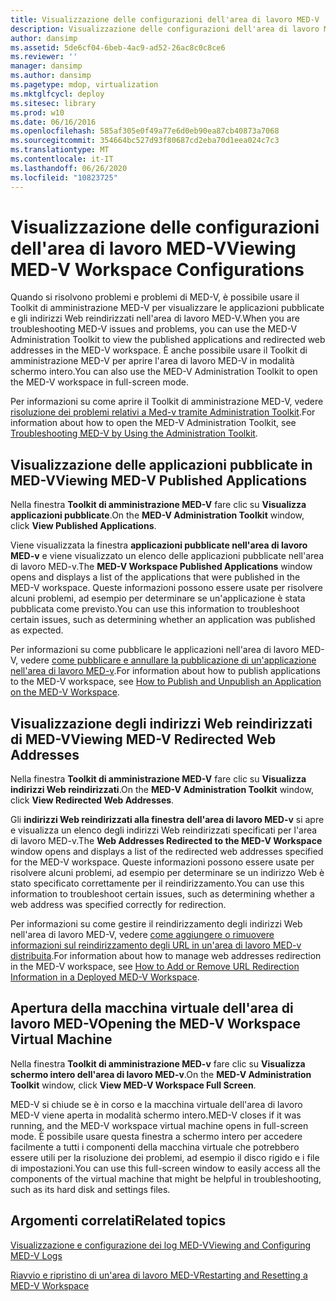```yaml
---
title: Visualizzazione delle configurazioni dell'area di lavoro MED-V
description: Visualizzazione delle configurazioni dell'area di lavoro MED-V
author: dansimp
ms.assetid: 5de6cf04-6beb-4ac9-ad52-26ac8c0c8ce6
ms.reviewer: ''
manager: dansimp
ms.author: dansimp
ms.pagetype: mdop, virtualization
ms.mktglfcycl: deploy
ms.sitesec: library
ms.prod: w10
ms.date: 06/16/2016
ms.openlocfilehash: 585af305e0f49a77e6d0eb90ea87cb40873a7068
ms.sourcegitcommit: 354664bc527d93f80687cd2eba70d1eea024c7c3
ms.translationtype: MT
ms.contentlocale: it-IT
ms.lasthandoff: 06/26/2020
ms.locfileid: "10823725"
---
```

# <span data-ttu-id="f141f-103">Visualizzazione delle configurazioni dell'area di lavoro MED-V</span><span class="sxs-lookup"><span data-stu-id="f141f-103">Viewing MED-V Workspace Configurations</span></span>


<span data-ttu-id="f141f-104">Quando si risolvono problemi e problemi di MED-V, è possibile usare il Toolkit di amministrazione MED-V per visualizzare le applicazioni pubblicate e gli indirizzi Web reindirizzati nell'area di lavoro MED-V.</span><span class="sxs-lookup"><span data-stu-id="f141f-104">When you are troubleshooting MED-V issues and problems, you can use the MED-V Administration Toolkit to view the published applications and redirected web addresses in the MED-V workspace.</span></span> <span data-ttu-id="f141f-105">È anche possibile usare il Toolkit di amministrazione MED-V per aprire l'area di lavoro MED-V in modalità schermo intero.</span><span class="sxs-lookup"><span data-stu-id="f141f-105">You can also use the MED-V Administration Toolkit to open the MED-V workspace in full-screen mode.</span></span>

<span data-ttu-id="f141f-106">Per informazioni su come aprire il Toolkit di amministrazione MED-V, vedere [risoluzione dei problemi relativi a Med-v tramite Administration Toolkit](troubleshooting-med-v-by-using-the-administration-toolkit.md).</span><span class="sxs-lookup"><span data-stu-id="f141f-106">For information about how to open the MED-V Administration Toolkit, see [Troubleshooting MED-V by Using the Administration Toolkit](troubleshooting-med-v-by-using-the-administration-toolkit.md).</span></span>

## <span data-ttu-id="f141f-107">Visualizzazione delle applicazioni pubblicate in MED-V</span><span class="sxs-lookup"><span data-stu-id="f141f-107">Viewing MED-V Published Applications</span></span>


<span data-ttu-id="f141f-108">Nella finestra **Toolkit di amministrazione MED-V** fare clic su **Visualizza applicazioni pubblicate**.</span><span class="sxs-lookup"><span data-stu-id="f141f-108">On the **MED-V Administration Toolkit** window, click **View Published Applications**.</span></span>

<span data-ttu-id="f141f-109">Viene visualizzata la finestra **applicazioni pubblicate nell'area di lavoro MED-v** e viene visualizzato un elenco delle applicazioni pubblicate nell'area di lavoro MED-v.</span><span class="sxs-lookup"><span data-stu-id="f141f-109">The **MED-V Workspace Published Applications** window opens and displays a list of the applications that were published in the MED-V workspace.</span></span> <span data-ttu-id="f141f-110">Queste informazioni possono essere usate per risolvere alcuni problemi, ad esempio per determinare se un'applicazione è stata pubblicata come previsto.</span><span class="sxs-lookup"><span data-stu-id="f141f-110">You can use this information to troubleshoot certain issues, such as determining whether an application was published as expected.</span></span>

<span data-ttu-id="f141f-111">Per informazioni su come pubblicare le applicazioni nell'area di lavoro MED-V, vedere [come pubblicare e annullare la pubblicazione di un'applicazione nell'area di lavoro MED-v](how-to-publish-and-unpublish-an-application-on-the-med-v-workspace.md).</span><span class="sxs-lookup"><span data-stu-id="f141f-111">For information about how to publish applications to the MED-V workspace, see [How to Publish and Unpublish an Application on the MED-V Workspace](how-to-publish-and-unpublish-an-application-on-the-med-v-workspace.md).</span></span>

## <span data-ttu-id="f141f-112">Visualizzazione degli indirizzi Web reindirizzati di MED-V</span><span class="sxs-lookup"><span data-stu-id="f141f-112">Viewing MED-V Redirected Web Addresses</span></span>


<span data-ttu-id="f141f-113">Nella finestra **Toolkit di amministrazione MED-V** fare clic su **Visualizza indirizzi Web reindirizzati**.</span><span class="sxs-lookup"><span data-stu-id="f141f-113">On the **MED-V Administration Toolkit** window, click **View Redirected Web Addresses**.</span></span>

<span data-ttu-id="f141f-114">Gli **indirizzi Web reindirizzati alla finestra dell'area di lavoro MED-v** si apre e visualizza un elenco degli indirizzi Web reindirizzati specificati per l'area di lavoro MED-v.</span><span class="sxs-lookup"><span data-stu-id="f141f-114">The **Web Addresses Redirected to the MED-V Workspace** window opens and displays a list of the redirected web addresses specified for the MED-V workspace.</span></span> <span data-ttu-id="f141f-115">Queste informazioni possono essere usate per risolvere alcuni problemi, ad esempio per determinare se un indirizzo Web è stato specificato correttamente per il reindirizzamento.</span><span class="sxs-lookup"><span data-stu-id="f141f-115">You can use this information to troubleshoot certain issues, such as determining whether a web address was specified correctly for redirection.</span></span>

<span data-ttu-id="f141f-116">Per informazioni su come gestire il reindirizzamento degli indirizzi Web nell'area di lavoro MED-V, vedere [come aggiungere o rimuovere informazioni sul reindirizzamento degli URL in un'area di lavoro MED-v distribuita](how-to-add-or-remove-url-redirection-information-in-a-deployed-med-v-workspace.md).</span><span class="sxs-lookup"><span data-stu-id="f141f-116">For information about how to manage web addresses redirection in the MED-V workspace, see [How to Add or Remove URL Redirection Information in a Deployed MED-V Workspace](how-to-add-or-remove-url-redirection-information-in-a-deployed-med-v-workspace.md).</span></span>

## <a href="" id="bkmk-fullscreen"></a><span data-ttu-id="f141f-117">Apertura della macchina virtuale dell'area di lavoro MED-V</span><span class="sxs-lookup"><span data-stu-id="f141f-117">Opening the MED-V Workspace Virtual Machine</span></span>


<span data-ttu-id="f141f-118">Nella finestra **Toolkit di amministrazione MED-v** fare clic su **Visualizza schermo intero dell'area di lavoro MED-v**.</span><span class="sxs-lookup"><span data-stu-id="f141f-118">On the **MED-V Administration Toolkit** window, click **View MED-V Workspace Full Screen**.</span></span>

<span data-ttu-id="f141f-119">MED-V si chiude se è in corso e la macchina virtuale dell'area di lavoro MED-V viene aperta in modalità schermo intero.</span><span class="sxs-lookup"><span data-stu-id="f141f-119">MED-V closes if it was running, and the MED-V workspace virtual machine opens in full-screen mode.</span></span> <span data-ttu-id="f141f-120">È possibile usare questa finestra a schermo intero per accedere facilmente a tutti i componenti della macchina virtuale che potrebbero essere utili per la risoluzione dei problemi, ad esempio il disco rigido e i file di impostazioni.</span><span class="sxs-lookup"><span data-stu-id="f141f-120">You can use this full-screen window to easily access all the components of the virtual machine that might be helpful in troubleshooting, such as its hard disk and settings files.</span></span>

## <span data-ttu-id="f141f-121">Argomenti correlati</span><span class="sxs-lookup"><span data-stu-id="f141f-121">Related topics</span></span>


[<span data-ttu-id="f141f-122">Visualizzazione e configurazione dei log MED-V</span><span class="sxs-lookup"><span data-stu-id="f141f-122">Viewing and Configuring MED-V Logs</span></span>](viewing-and-configuring-med-v-logs.md)

[<span data-ttu-id="f141f-123">Riavvio e ripristino di un'area di lavoro MED-V</span><span class="sxs-lookup"><span data-stu-id="f141f-123">Restarting and Resetting a MED-V Workspace</span></span>](restarting-and-resetting-a-med-v-workspace.md)

 

 






